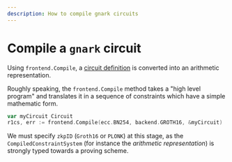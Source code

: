 ```yaml
---
description: How to compile gnark circuits
---
```


# Compile a `gnark` circuit

Using `frontend.Compile`, a [circuit definition](write/circuit_structure.md) is converted into an arithmetic representation.

Roughly speaking, the `frontend.Compile` method takes a "high level program" and translates it in a sequence of constraints which have a simple mathematic form.

```go
var myCircuit Circuit
r1cs, err := frontend.Compile(ecc.BN254, backend.GROTH16, &myCircuit)
```

We must specify `zkpID` (`Groth16` or `PLONK`) at this stage, as the `CompiledConstraintSystem` (for instance the *arithmetic representation*) is strongly typed towards a proving scheme.
